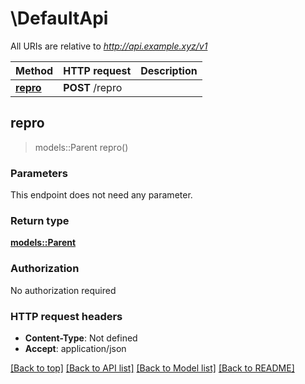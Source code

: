# \DefaultApi

All URIs are relative to *http://api.example.xyz/v1*

Method | HTTP request | Description
------------- | ------------- | -------------
[**repro**](DefaultApi.md#repro) | **POST** /repro | 



## repro

> models::Parent repro()


### Parameters

This endpoint does not need any parameter.

### Return type

[**models::Parent**](Parent.md)

### Authorization

No authorization required

### HTTP request headers

- **Content-Type**: Not defined
- **Accept**: application/json

[[Back to top]](#) [[Back to API list]](../README.md#documentation-for-api-endpoints) [[Back to Model list]](../README.md#documentation-for-models) [[Back to README]](../README.md)

